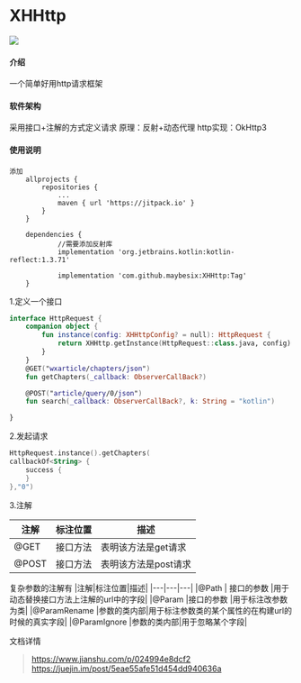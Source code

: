 # XHHttp
[![](https://jitpack.io/v/maybesix/XHHttp.svg)](https://jitpack.io/#maybesix/XHHttp)

#### 介绍
一个简单好用http请求框架

#### 软件架构
采用接口+注解的方式定义请求
原理：反射+动态代理
http实现：OkHttp3

#### 使用说明
```
添加
	allprojects {
		repositories {
			...
			maven { url 'https://jitpack.io' }
		}
	}
```

```
	dependencies {
            //需要添加反射库
            implementation 'org.jetbrains.kotlin:kotlin-reflect:1.3.71'

	        implementation 'com.github.maybesix:XHHttp:Tag'
	}

```
1.定义一个接口
```kotlin
interface HttpRequest {
    companion object {
        fun instance(config: XHHttpConfig? = null): HttpRequest {
            return XHHttp.getInstance(HttpRequest::class.java, config)
        }
    }  
    @GET("wxarticle/chapters/json")
    fun getChapters(_callback: ObserverCallBack?)

    @POST("article/query/0/json")
    fun search(_callback: ObserverCallBack?, k: String = "kotlin")

}
```
2.发起请求
```kotlin
HttpRequest.instance().getChapters(
callbackOf<String> {
    success {
    }
},"0")
```

3.注解

|注解|标注位置|描述|
|---|---|---|
|@GET|接口方法|表明该方法是get请求|
|@POST|接口方法|表明该方法是post请求|

复杂参数的注解有
|注解|标注位置|描述|
|---|---|---|
|@Path                      | 接口的参数   |用于动态替换接口方法上注解的url中的字段|
|@Param                  |接口的参数    |用于标注改参数为类|
|@ParamRename   |参数的类内部|用于标注参数类的某个属性的在构建url的时候的真实字段|
|@ParamIgnore      |参数的类内部|用于忽略某个字段|

文档详情
>https://www.jianshu.com/p/024994e8dcf2
>https://juejin.im/post/5eae55afe51d454dd940636a